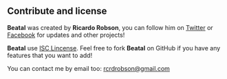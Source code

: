 ## Contribute and license
**Beatal** was created by **Ricardo Robson**, you can follow him on [Twitter](https://twitter.com/rcrdrobson) or [Facebook](https://www.facebook.com/rcrdrobson) for updates and other projects!

**Beatal** use [ISC Lincense](https://en.wikipedia.org/wiki/ISC_license). Feel free to fork **Beatal** on GitHub if you have any features that you want to add!

You can contact me by email too: rcrdrobson@gmail.com
